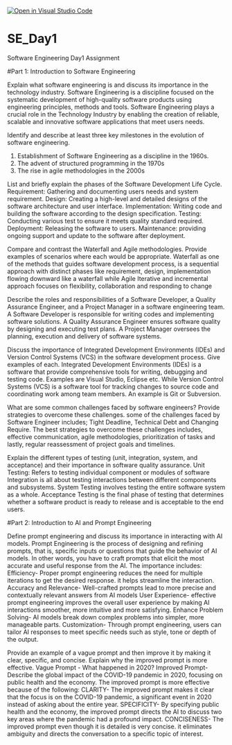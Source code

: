 [![Open in Visual Studio Code](https://classroom.github.com/assets/open-in-vscode-2e0aaae1b6195c2367325f4f02e2d04e9abb55f0b24a779b69b11b9e10269abc.svg)](https://classroom.github.com/online_ide?assignment_repo_id=15570615&assignment_repo_type=AssignmentRepo)
# SE_Day1
Software Engineering Day1 Assignment

#Part 1: Introduction to Software Engineering

Explain what software engineering is and discuss its importance in the technology industry.
Software Engineering is a discipline focused on the systematic development of high-quality software products using engineering principles, methods and tools. Software Engineering plays a crucial role in the Technology Industry by enabling the creation of reliable, scalable and innovative software applications that meet users needs.

Identify and describe at least three key milestones in the evolution of software engineering.
1) Establishment of Software Engineering as a discipline in the 1960s.
2) The advent of structured programming in the 1970s
3) The rise in agile methodologies in the 2000s
   
List and briefly explain the phases of the Software Development Life Cycle.
Requirement: Gathering and documenting users needs and system requirement.
Design: Creating a high-level and detailed designs of the software architecture and user interface.
Implementation: Writing code and building the software according to the design specification.
Testing: Conducting various test to ensure it meets quality standard required.
Deployment: Releasing the software to users.
Maintenance: providing ongoing support and update to the software after deployment.


Compare and contrast the Waterfall and Agile methodologies. Provide examples of scenarios where each would be appropriate.
Waterfall as one of the methods that guides software development process, is a sequential approach with distinct phases like requirement, design, implementation flowing downward like a waterfall while Agile Iterative and incremental approach focuses on flexibility, collaboration and responding to change


Describe the roles and responsibilities of a Software Developer, a Quality Assurance Engineer, and a Project Manager in a software engineering team.
A Software Developer is responsible for writing codes and implementing software solutions.
A Quality Assurance Engineer ensures software quality by designing and executing test plans.
A Project Manager oversees the planning, execution and delivery of software systems.

Discuss the importance of Integrated Development Environments (IDEs) and Version Control Systems (VCS) in the software development process. Give examples of each.
Integrated Development Environments (IDEs) is a software that provide comprehensive tools for writing, debugging and testing code. Examples are Visual Studio, Eclipse etc. While Version Control Systems (VCS) is a software tool for tracking changes to source code and coordinating work among team members. An example is Git or Subversion.

What are some common challenges faced by software engineers? Provide strategies to overcome these challenges.
some of the challenges faced by Software Engineer includes; Tight Deadline, Technical Debt and Changing Require. The best strategies to overcome these challenges includes, effective communication, agile methodologies, prioritization of tasks and lastly, regular reassessment of project goals and timelines.

Explain the different types of testing (unit, integration, system, and acceptance) and their importance in software quality assurance.
Unit Testing: Refers to testing individual component or modules of software
Integration is all about testing interactions between different components and subsystems.
System Testing involves testing the entire software system as a whole.
Acceptance Testing is the final phase of testing that determines whether a software product is ready to release and is acceptable to the end users.

#Part 2: Introduction to AI and Prompt Engineering


Define prompt engineering and discuss its importance in interacting with AI models.
Prompt Engineering is the process of designing and refining prompts, that is, specific inputs or questions that guide the behavior of AI models. In other words, you have to craft prompts that elicit the most accurate and useful response from the AI.
The importance includes: 
Efficiency- Proper prompt engineering reduces the need for multiple iterations to get the desired response. it helps streamline the interaction.
Accuracy and Relevance- Well-crafted prompts lead to more precise and contextually relevant answers from AI models
User Experience- effective prompt engineering improves the overall user experience by making AI interactions smoother, more intuitive and more satisfying.
Enhance Problem Solving- AI models break down complex problems into simpler, more manageable parts.
Customization- Through prompt engineering, users can tailor AI responses to meet specific needs such as style, tone or depth of the output.

Provide an example of a vague prompt and then improve it by making it clear, specific, and concise. Explain why the improved prompt is more effective.
Vague Prompt - What happened in 2020?
Improved Prompt- Describe the global impact of the COVID-19 pandemic in 2020, focusing on public health and the economy.
The improved prompt is more effective because of the following:
CLARITY- The improved prompt makes it clear that the focus is on the COVID-19 pandemic, a significant event in 2020 instead of asking about the entire year.
SPECIFICITY- By specifying public health and the economy, the improved prompt directs the AI to discuss two key areas where the pandemic had a profound impact.
CONCISENESS- The improved prompt even though it is detailed is very concise. it eliminates ambiguity and directs the conversation to a specific topic of interest.
